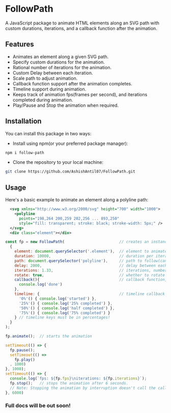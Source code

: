 # FollowPath

A JavaScript package to animate HTML elements along an SVG path with custom durations, iterations, and a callback function after the animation.

## Features

- Animates an element along a given SVG path.
- Specify custom durations for the animation.
- Rational number of iterations for the animation.
- Custom Delay between each iteration.
- Scale path to adjust animation.
- Callback function support after the animation completes.
- Timeline support during animation.
- Keeps track of animation fps(frames per second), and iterations completed during animation.
- Play/Pause and Stop the animation when required.

## Installation

You can install this package in two ways:

- Install using npm(or your preferred package manager):

```bash
npm i follow-path
```

- Clone the repository to your local machine:

```bash
git clone https://github.com/AshishAntil07/FollowPath.git
```

## Usage

Here's a basic example to animate an element along a polyline path:

```xml
  <svg xmlns="http://www.w3.org/2000/svg" height="700" width="1000">
    <polyline 
      points="198,264 200,259 202,256 ... 893,250"
      style="fill: transparent; stroke: black; stroke-width: 5px;" />
  </svg>
  <div class="element"></div>
```

```js
const fp = new FollowPath(                        // creates an instance.
  {
    element: document.querySelector('.element'),  // element to animate.
    duration: 10000,                              // duration per iteration(in ms).
    path: document.querySelector('polyline'),     // path to follow(can be a polyline or path element).
    delay: 2000,                                  // delay between each iteration(in ms).
    iterations: 1.33,                             // iterations, number of times the element will animate over the path.
    rotate: true,                                 // whether to rotate the element along the path. (optional, false by default)
    callback(){                                   // callback function, called after all iterations are completed. (optional)
      console.log('done')
    },
    timeline: {                                   // timeline callback object. (optional)
      '0%'() { console.log('started') },
      '25%'() { console.log('25% completed') },
      '50%'() { console.log('half completed') },
      '75%'() { console.log('75% completed') }
    } // timeline keys must be in percentages!
  }
);

fp.animate();  // starts the animation

setTimeout(() => {
  fp.pause();
  setTimeout(() =>
    fp.play()
  , 1000)
}, 1000);
setTimeout(() => {
  console.log(`fps: ${fp.fps}\niterations: ${fp.iterations}`);
  fp.stop();   // stops the animation after 6 seconds.
  // Note: Stopping the animation by interruption doesn't call the callback.
}, 6000)
```


### Full docs will be out soon!